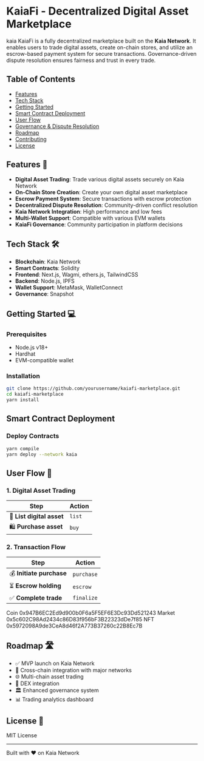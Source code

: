 # KaiaFi - Decentralized Digital Asset Marketplace
kaia
KaiaFi is a fully decentralized marketplace built on the **Kaia Network**. It enables users to trade digital assets, create on-chain stores, and utilize an escrow-based payment system for secure transactions. Governance-driven dispute resolution ensures fairness and trust in every trade.

## Table of Contents
- [Features](#features)
- [Tech Stack](#tech-stack)
- [Getting Started](#getting-started)
- [Smart Contract Deployment](#smart-contract-deployment)
- [User Flow](#user-flow)
- [Governance & Dispute Resolution](#governance--dispute-resolution)
- [Roadmap](#roadmap)
- [Contributing](#contributing)
- [License](#license)

## Features 🚀
- **Digital Asset Trading**: Trade various digital assets securely on Kaia Network
- **On-Chain Store Creation**: Create your own digital asset marketplace
- **Escrow Payment System**: Secure transactions with escrow protection
- **Decentralized Dispute Resolution**: Community-driven conflict resolution
- **Kaia Network Integration**: High performance and low fees
- **Multi-Wallet Support**: Compatible with various EVM wallets
- **KaiaFi Governance**: Community participation in platform decisions

## Tech Stack 🛠
- **Blockchain**: Kaia Network
- **Smart Contracts**: Solidity
- **Frontend**: Next.js, Wagmi, ethers.js, TailwindCSS
- **Backend**: Node.js, IPFS
- **Wallet Support**: MetaMask, WalletConnect
- **Governance**: Snapshot

## Getting Started 💻

### Prerequisites
- Node.js v18+
- Hardhat
- EVM-compatible wallet

### Installation
```sh
git clone https://github.com/yourusername/kaiafi-marketplace.git
cd kaiafi-marketplace
yarn install
```

## Smart Contract Deployment
### Deploy Contracts
```sh
yarn compile
yarn deploy --network kaia
```

## User Flow 🔄
### **1. Digital Asset Trading**
| Step | Action |
|------|--------|
| 📝 **List digital asset** | `list` |
| 🛍️ **Purchase asset** | `buy` |

### **2. Transaction Flow**
| Step | Action |
|------|--------|
| 💰 **Initiate purchase** | `purchase` |
| ⏳ **Escrow holding** | `escrow` |
| ✅ **Complete trade** | `finalize` |


Coin 0x947B6EC2Ed9d900b0F6a5F5EF6E3Dc93Dd521243
Market 0x5c602C98Ad2434c86D83f956bF3B22323dDe7f85
NFT 0x5972098A9de3CeA8d46f2A773B37260c22B8Ec7B


## Roadmap 🛣
- ✅ MVP launch on Kaia Network
- 🔄 Cross-chain integration with major networks
- 🌐 Multi-chain asset trading
- 🤝 DEX integration
- 🏛 Enhanced governance system
- 📊 Trading analytics dashboard

## License 📜
MIT License

---
Built with ❤️ on Kaia Network
